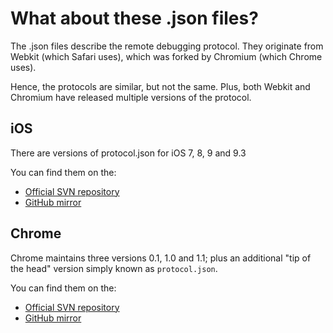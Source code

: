 # What about these .json files?

The .json files describe the remote debugging protocol. They originate from Webkit (which Safari uses), which was forked
by Chromium (which Chrome uses).

Hence, the protocols are similar, but not the same. Plus, both Webkit and Chromium have released multiple versions of the
protocol.

## iOS
There are versions of protocol.json for iOS 7, 8, 9 and 9.3

You can find them on the:
* [Official SVN repository](http://trac.webkit.org/browser/trunk/Source/WebInspectorUI/Versions/)
* [GitHub mirror](https://github.com/WebKit/webkit/tree/master/Source/WebInspectorUI/Versions)

## Chrome
Chrome maintains three versions 0.1, 1.0 and 1.1; plus an additional "tip of the head" version simply known
as `protocol.json`.

You can find them on the:
* [Official SVN repository](https://src.chromium.org/viewvc/blink/trunk/Source/devtools/)
* [GitHub mirror](https://github.com/nwjs/blink/tree/nw12/Source/devtools)